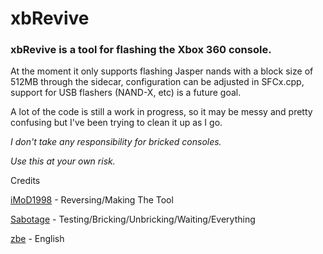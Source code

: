 # xbRevive
### xbRevive is a tool for flashing the Xbox 360 console.

At the moment it only supports flashing Jasper nands with a block size of 512MB through the sidecar, configuration can be adjusted in SFCx.cpp,
support for USB flashers (NAND-X, etc) is a future goal.

A lot of the code is still a work in progress, so it may be messy and pretty confusing but I've been trying to clean it up as I go. 

*I don't take any responsibility for bricked consoles.*

*Use this at your own risk.*

Credits

[iMoD1998](https://github.com/iMoD1998/) - Reversing/Making The Tool

[Sabotage](https://github.com/egatobaS/) - Testing/Bricking/Unbricking/Waiting/Everything

[zbe](https://github.com/dro/) - English